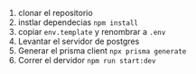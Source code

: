 

1. clonar el repositorio
2. instlar dependecias `npm install`
3. copiar `env.template` y renombrar a `.env`
4. Levantar el servidor de postgres
5. Generar el prisma client `npx prisma generate`
6. Correr el dervidor `npm run start:dev`